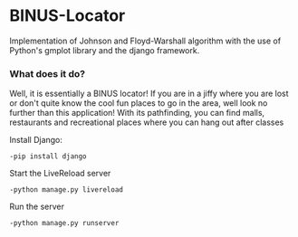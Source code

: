 # BINUS-Locator
Implementation of Johnson and Floyd-Warshall algorithm with the use of Python's gmplot library and the django framework.

### What does it do?
Well, it is essentially a BINUS locator! If you are in a jiffy where you are lost or don't quite know the cool fun places to go in the area, well look no further than this application! With its pathfinding, you can find malls, restaurants and recreational places where you can hang out after classes

Install Django:
```
-pip install django
```
Start the LiveReload server
```
-python manage.py livereload
```
Run the server
```
-python manage.py runserver
```
